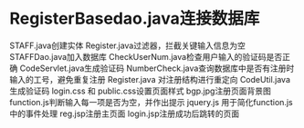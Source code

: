 # RegisterBasedao.java连接数据库
STAFF.java创建实体
Register.java过滤器，拦截关键输入信息为空
STAFFDao.java加入数据库
CheckUserNum.java检查用户输入的验证码是否正确
CodeServlet.java生成验证码
NumberCheck.java查询数据库中是否有注册时输入的工号，避免重复注册
Register.java 对注册结构进行重定向
CodeUtil.java 生成验证码
login.css 和 public.css设置页面样式
bgp.jpg注册页面背景图
function.js判断输入每一项是否为空，并作出提示
jquery.js 用于简化function.js中的事件处理
reg.jsp注册主页面
login.jsp注册成功后跳转的页面
